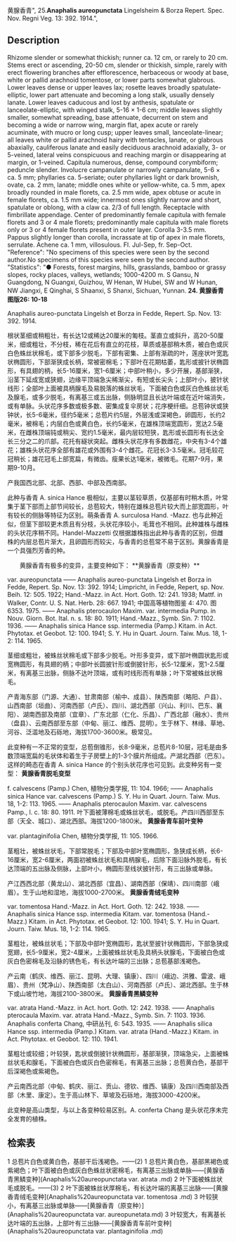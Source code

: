 黄腺香青",
25.**Anaphalis aureopunctata** Lingelsheim & Borza Repert. Spec. Nov. Regni Veg. 13: 392. 1914.",

## Description
Rhizome slender or somewhat thickish; runner ca. 12 cm, or rarely to 20 cm. Stems erect or ascending, 20-50 cm, slender or thickish, simple, rarely with erect flowering branches after efflorescence, herbaceous or woody at base, white or pallid arachnoid tomentose, or lower parts somewhat glabrous. Lower leaves dense or upper leaves lax; rosette leaves broadly spatulate-elliptic, lower part attenuate and becoming a long stalk, usually densely lanate. Lower leaves caducous and lost by anthesis, spatulate or lanceolate-elliptic, with winged stalk, 5-16 × 1-6 cm; middle leaves slightly smaller, somewhat spreading, base attenuate, decurrent on stem and becoming a wide or narrow wing, margin flat, apex acute or rarely acuminate, with mucro or long cusp; upper leaves small, lanceolate-linear; all leaves white or pallid arachnoid hairy with tentacles, lanate, or glabrous abaxially, cauliferous lanate and easily deciduous arachnoid adaxially, 3- or 5-veined, lateral veins conspicuous and reaching margin or disappearing at margin, or 1-veined. Capitula numerous, dense, compound corymbiform; peduncle slender. Involucre campanulate or narrowly campanulate, 5-6 × ca. 5 mm; phyllaries ca. 5-seriate; outer phyllaries light or dark brownish, ovate, ca. 2 mm, lanate; middle ones white or yellow-white, ca. 5 mm, apex broadly rounded in male florets, ca. 2.5 mm wide, apex obtuse or acute in female florets, ca. 1.5 mm wide; innermost ones slightly narrow and short, spatulate or oblong, with a claw ca. 2/3 of full length. Receptacle with fimbrillate appendage. Center of predominantly female capitula with female florets and 3 or 4 male florets; predominantly male capitula with male florets only or 3 or 4 female florets present in outer layer. Corolla 3-3.5 mm. Pappus slightly longer than corolla, incrassate at tip of apex in male florets, serrulate. Achene ca. 1 mm, villosulous. Fl. Jul-Sep, fr. Sep-Oct.
  "Reference": "No specimens of this species were seen by the second author.No specimens of this species were seen by the second author.
  "Statistics": "● Forests, forest margins, hills, grasslands, bamboo or grassy slopes, rocky places, valleys, wetlands; 1000-4200 m. S Gansu, N Guangdong, N Guangxi, Guizhou, W Henan, W Hubei, SW and W Hunan, NW Jiangxi, E Qinghai, S Shaanxi, S Shanxi, Sichuan, Yunnan.
**24. 黄腺香青  图版26: 10-18**

Anaphalis aureo-punctata Lingelsh et Borza in Fedde, Repert. Sp. Nov. 13: 392. 1914.

根状茎细或稍粗壮，有长达12或稀达20厘米的匍枝。茎直立或斜升，高20-50厘米，细或粗壮，不分枝，稀在花后有直立的花枝，草质或基部稍木质，被白色或灰白色蛛丝状棉毛，或下部多少脱毛，下部有密集、上部有渐疏的叶，莲座状叶宽匙状椭圆形，下部渐狭成长柄，常被密棉毛；下部叶在花期枯萎，匙形或披针状椭圆形，有具翅的柄，长5-16厘米，宽1-6厘米；中部叶稍小，多少开展，基部渐狭，沿茎下延成宽或狭翅，边缘平顶端急尖稀渐尖，有短或长尖头；上部叶小，披针状线形；全部叶上面被具柄腺毛及易脱落的蛛丝状毛，下面被白色或灰白色蛛丝状毛及腺毛，或多少脱毛，有离基三或五出脉，侧脉明显且长达叶端或在近叶端消失，或有单脉。头状花序多数或极多数、密集成复伞房状；花序梗纤细。总苞钟状或狭钟状，长5-6毫米，径约5毫米；总苞片约5层，外层浅或深褐色，卵圆形，长约2毫米，被棉毛；内层白色或黄白色，长约5毫米，在雄株顶端宽圆形，宽达2.5毫米，在雌株顶端钝或稍尖、宽约1.5毫米，最内层较短狭，匙形或长圆形有长达全长三分之二的爪部。花托有繸状突起。雌株头状花序有多数雌花，中央有3-4个雄花；雄株头状花序全部有雄花或外围有3-4个雌花。花冠长3-3.5毫米。冠毛较花冠稍长；雄花冠毛上部宽扁，有微齿。瘦果长达1毫米，被微毛。花期7-9月，果期9-10月。

产我国西北部、北部、西部、中部及西南部。

此种与香青 A. sinica Hance 极相似，主要以茎较草质，仅基部有时稍木质，叶常集于茎下部而上部节间较长，总苞较大，特别在雄株总苞片较大而上部宽圆形，叶有较长的侧脉等特征为区别。萌条香青 A. surculosa Hand. -Mazz. 也与此种近似，但茎下部较更木质且有分枝，头状花序较小，毛茸也不相同。此种雄株与雌株的头状花序稍不同。Handel-Mazzetti 仅根据雄株指出此种与香青的区别，但雌株的内层总苞片渐大，且卵圆形而较尖，与香青的总苞常不易于区别。黄腺香青是一个具强烈芳香的种。
<p style='text-indent:28px'>黄腺香青有极多的变异，主要变种如下：
**黄腺香青（原变种）**

var. aureopunctata —— Anaphalis aureo-punctata Lingelsh et Borza in Fedde, Repert. Sp. Nov. 13: 392. 1914; Limpricht, in Fedde, Repert, sp. Nov. Beih. 12: 505. 1922; Hand.-Mazz. in Act. Hort. Goth. 12: 241. 1938; Mattf. in Walker, Contr. U. S. Nat. Herb. 28: 667. 1941; 中国高等植物图鉴 4: 470. 图6353. 1975. —— Anaphalis pterocaulon Maxim. var. intermedia Pump. in Nouv. Giorn. Bot. Ital. n. s. 18: 80. 1911; Hand.-Mazz., Symb. Sin. 7: 1102. 1936. —— Anaphalis sinica Hance ssp. intermedia (Pamp.) Kitam. in Act. Phytotax. et Geobot. 12: 100. 1941; S. Y. Hu in Quart. Journ. Taiw. Mus. 18, 1-2: 114. 1965.

茎细或粗壮，被蛛丝状棉毛或下部多少脱毛。叶形多变异，或下部叶椭圆状匙形或宽椭圆形，有具翅的柄；中部叶长圆披针形或倒披针形，长5-12厘米，宽1-2.5厘米，有离基三出脉，侧脉不达叶顶端，或有时线形而有单脉；叶下常被蛛丝状棉毛。

产青海东部（门源、大通）、甘肃南部（榆中、成县）、陕西南部（略阳、户县）、山西南部（垣曲）、河南西部（卢氏）、四川、湖北西部（兴山、利川、巴东、襄阳）、湖南西部及南部（宜章）、广东北部（仁化、乐昌）、广西北部（融水）、贵州（盘县）、云南西部至东部（中甸、丽江、维西、昆明）。生于林下、林缘、草地、河谷、泛滥地及石砾地，海拔1700-3600米。极常见。

此变种有一不正常的变型，总苞倒锥形，长8-9毫米，总苞片8-10层，冠毛是由多数顶端宽扁的毛状体和着生于子房壁上的1-3个膜片所组成。产湖北西部（巴东）。这样的畸态在香青 A. sinica Hance 的个别头状花序也可见到。此变种另有一变型：
**黄腺香青脱毛变型**

f. calvescens (Pamp.) Chen, 植物分类学报, 11: 104. 1966; —— Anaphalis sinica Hance var. calvescens (Pamp.) S. Y. Hu in Quart. Journ. Taiw. Mus. 18, 1-2: 113. 1965. —— Anaphalis pterocaulon Maxim. var. calvescens Pamp., l. c. 18: 80. 1911. 叶下面被薄棉毛或蛛丝状毛，或脱毛。产四川西部至东部（天全、城口）、湖北西部。海拔1200-1800米。
**黄腺香青车前叶变种**

var. plantaginifolia Chen, 植物分类学报, 11: 105. 1966.

茎粗壮，被蛛丝状毛，下部常脱毛；下部及中部叶宽椭圆形，急狭成长柄，长6-16厘米，宽2-6厘米，两面初被蛛丝状毛和具柄腺毛，后除下面沿脉外脱毛，有长达顶端的五出脉及侧脉，上部叶小，椭圆形至线状披针形，有三出脉或单脉。

产江西西北部（黄龙山）、湖北西部（宜昌）、湖南西部（保靖）、四川南部（峨眉）。生于山地和湿地，海拔1000-2700米。
**黄腺香青绒毛变种**

var. tomentosa Hand.-Mazz. in Act. Hort. Goth. 12: 242. 1938. —— Anaphalis sinica Hance ssp. intermedia Kitam. var. tomentosa (Hand.-Mazz.) Kitam. in Act. Phytotax. et Geobot. 12: 100. 1941; S. Y. Hu in Quart. Journ. Taiw. Mus. 18, 1-2: 114. 1965.

茎粗壮，被蛛丝状毛；下部及中部叶宽椭圆形，匙状至披针状椭圆形，下部急狭成宽翅，长5-9厘米，宽2-4厘米，上面被蛛丝状毛及具柄头状腺毛，下面被白色或灰白色密棉毛及沿脉的锈色毛，有长达叶端的三出脉；总苞基部浅褐色。

产云南（鹤庆、维西、丽江、昆明、大理、镇康）、四川（峨边、洪雅、雷波、峨眉）、贵州（梵净山）、陕西南部（太白山）、河南西部（卢氏）、湖北西部。生于林下或山坡竹地，海拔2100-3800米。
**黄腺香青黑鳞变种**

var. atrata Hand.-Mazz. in Act. hort. Goth. 12: 242. 1938. —— Anaphalis pterocaula Maxim. var. atrata Hand.-Mazz., Symb. Sin. 7: 1103. 1936. Anaphalis conferta Chang, 中研丛刊, 6: 543. 1935. —— Anaphalis silica Hance ssp. intermedia (Pamp.) Kitam. var. atrata (Hand.-Mazz.) Kitam. in Act. Phytotax. et Geobot. 12: 110. 1941.

茎粗壮或较细；叶较狭，匙状或倒披针状椭圆形，基部渐狭，顶端急尖，上面被蛛丝状毛和腺毛，下面被白色或灰白色密棉毛，有离基三出脉；总苞黄白色，基部干后深褐色或紫褐色。

产云南西北部（中甸、鹤庆、丽江、贡山、德钦、维西、镇康）及四川西南部及西部（木里、康定）。生于高山林下、草坡及石砾地，海拔3000-4200米。

此变种是高山类型，与以上各变种较易区别。A. conferta Chang 是头状花序未完全发育的植株。

## 检索表

1 总苞片白色或黄白色，基部干后浅褐色。——(2)
1 总苞片黄白色，基部黑褐色或紫褐色；叶下面被白色或灰白色蛛丝状密棉毛，有离基三出脉或单脉——[黄腺香青黑鳞变种](Anaphalis%20aureopunctata var. atrata .md)
2 叶下面被蛛丝状毛或脱毛。——(3)
2 叶下面被蛛丝状厚棉毛，有长达叶端的离基三出脉——[黄腺香青绒毛变种](Anaphalis%20aureopunctata var. tomentosa .md)
3 叶较狭小，有离基三出脉或单脉——[黄腺香青（原变种）](Anaphalis%20aureopunctata var. aureopunetata.md)
3 叶较宽大，有离基长达叶端的五出脉，上部叶有三出脉——[黄腺香青车前叶变种](Anaphalis%20aureopunctata var. plantaginifolia .md)
